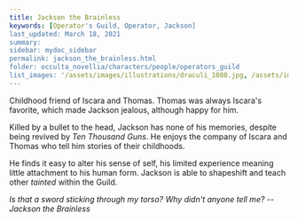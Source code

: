 ```yaml
---
title: Jackson the Brainless
keywords: [Operator's Guild, Operator, Jackson]
last_updated: March 18, 2021
summary: 
sidebar: mydoc_sidebar
permalink: jackson_the_brainless.html
folder: occulta_novellia/characters/people/operators_guild
list_images: '/assets/images/illustrations/draculi_1080.jpg, /assets/images/illustrations/laurence_the_duelist_1080.jpg,/assets/images/illustrations/iscara_the_ten_thousand_guns_1080.jpg,/assets/images/illustrations/alpha_draculi_1080.jpg'
---
```


Childhood friend of Iscara and Thomas. Thomas was always Iscara's favorite, which made Jackson jealous, although happy for him.

Killed by a bullet to the head, Jackson has none of his memories, despite being revived by *Ten Thousand Guns*. He enjoys the company of Iscara and Thomas who tell him stories of their childhoods.

He finds it easy to alter his sense of self, his limited experience meaning little attachment to his human form. Jackson is able to shapeshift and teach other *tainted* within the Guild.

*Is that a sword sticking through my torso? Why didn't anyone tell me? --Jackson the Brainless*
